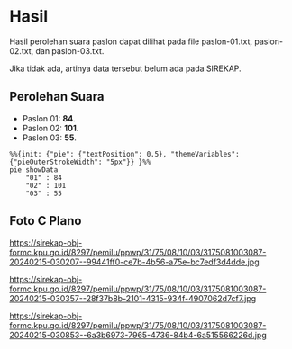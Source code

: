 # Hasil

Hasil perolehan suara paslon dapat dilihat pada file paslon-01.txt, paslon-02.txt, dan paslon-03.txt.

Jika tidak ada, artinya data tersebut belum ada pada SIREKAP.

## Perolehan Suara

 * Paslon 01: **84**.
 * Paslon 02: **101**.
 * Paslon 03: **55**.

```mermaid
%%{init: {"pie": {"textPosition": 0.5}, "themeVariables": {"pieOuterStrokeWidth": "5px"}} }%%
pie showData
    "01" : 84
    "02" : 101
    "03" : 55
```
## Foto C Plano

https://sirekap-obj-formc.kpu.go.id/8297/pemilu/ppwp/31/75/08/10/03/3175081003087-20240215-030207--99441ff0-ce7b-4b56-a75e-bc7edf3d4dde.jpg

https://sirekap-obj-formc.kpu.go.id/8297/pemilu/ppwp/31/75/08/10/03/3175081003087-20240215-030357--28f37b8b-2101-4315-934f-4907062d7cf7.jpg

https://sirekap-obj-formc.kpu.go.id/8297/pemilu/ppwp/31/75/08/10/03/3175081003087-20240215-030853--6a3b6973-7965-4736-84b4-6a515566226d.jpg
